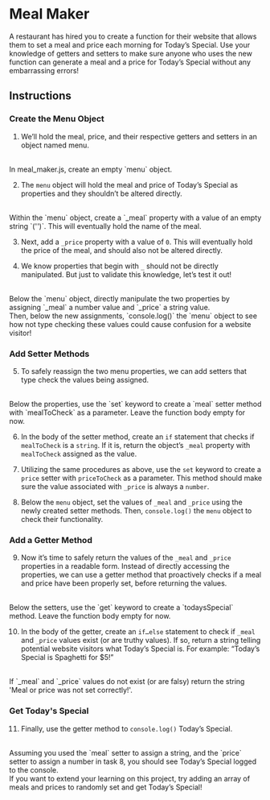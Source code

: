 # Meal Maker

A restaurant has hired you to create a function for their website that allows them to set a meal and price each morning for Today’s Special. Use your knowledge of getters and setters to make sure anyone who uses the new function can generate a meal and a price for Today’s Special without any embarrassing errors!

## Instructions

### Create the Menu Object

1. We’ll hold the meal, price, and their respective getters and setters in an object named menu.
<br>
In meal_maker.js, create an empty `menu` object.

2. The `menu` object will hold the meal and price of Today’s Special as properties and they shouldn’t be altered directly.
<br>
Within the `menu` object, create a `_meal` property with a value of an empty string `('')`. This will eventually hold the name of the meal.

3. Next, add a `_price` property with a value of `0`. This will eventually hold the price of the meal, and should also not be altered directly.

4. We know properties that begin with `_` should not be directly manipulated. But just to validate this knowledge, let’s test it out!
<br>
Below the `menu` object, directly manipulate the two properties by assigning `_meal` a number value and `_price` a string value.
<br>
Then, below the new assignments, `console.log()` the `menu` object to see how not type checking these values could cause confusion for a website visitor!

### Add Setter Methods

5. To safely reassign the two menu properties, we can add setters that type check the values being assigned.
<br>
Below the properties, use the `set` keyword to create a `meal` setter method with `mealToCheck` as a parameter. Leave the function body empty for now.

6. In the body of the setter method, create an `if` statement that checks if `mealToCheck` is a `string`. If it is, return the object’s `_meal` property with `mealToCheck` assigned as the value.

7. Utilizing the same procedures as above, use the `set` keyword to create a `price` setter with `priceToCheck` as a parameter. This method should make sure the value associated with `_price` is always a `number`.

8. Below the `menu` object, set the values of `_meal` and `_price` using the newly created setter methods. Then, `console.log()` the `menu` object to check their functionality.

### Add a Getter Method

9. Now it’s time to safely return the values of the `_meal` and `_price` properties in a readable form. Instead of directly accessing the properties, we can use a getter method that proactively checks if a meal and price have been properly set, before returning the values.
<br>
Below the setters, use the `get` keyword to create a `todaysSpecial` method. Leave the function body empty for now.

10. In the body of the getter, create an `if…else` statement to check if `_meal` and `_price` values exist (or are truthy values). If so, return a string telling potential website visitors what Today’s Special is. For example: “Today’s Special is Spaghetti for $5!”
<br>
If `_meal` and `_price` values do not exist (or are falsy) return the string 'Meal or price was not set correctly!'.

### Get Today's Special

11. Finally, use the getter method to `console.log()` Today’s Special.
<br>
Assuming you used the `meal` setter to assign a string, and the `price` setter to assign a number in task 8, you should see Today’s Special logged to the console.
<br>
If you want to extend your learning on this project, try adding an array of meals and prices to randomly set and get Today’s Special!